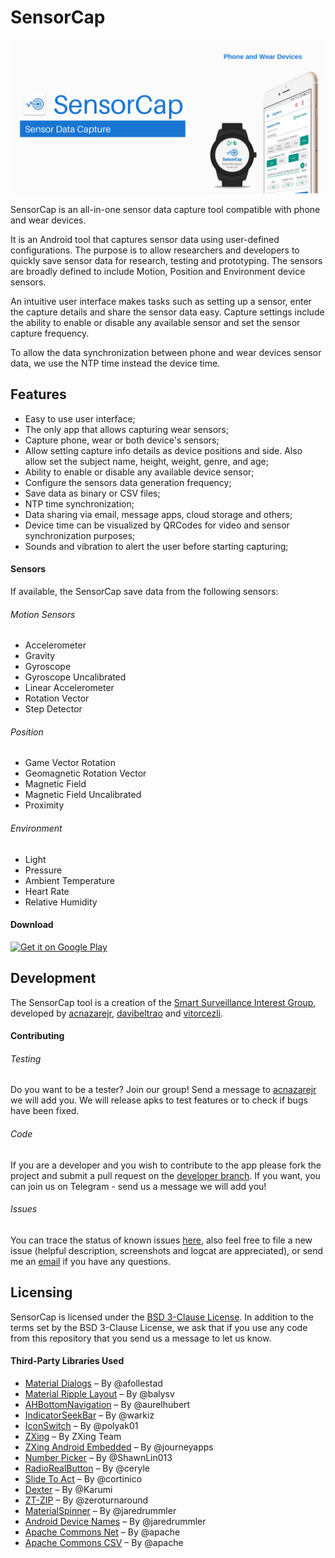 # SensorCap

![AnExplorer](media/promo.png)

SensorCap is an all-in-one sensor data capture tool compatible with phone and wear devices.

It is an Android tool that captures sensor data using user-defined configurations. The purpose is to allow researchers and developers to quickly save sensor data for research, testing and prototyping. The sensors are broadly defined to include Motion, Position and Environment device sensors.

An intuitive user interface makes tasks such as setting up a sensor, enter the capture details and share the sensor data easy. Capture settings include the ability to enable or disable any available sensor and set the sensor capture frequency.

To allow the data synchronization between phone and wear devices sensor data, we use the NTP time instead the device time.

## Features

* Easy to use user interface;
* The only app that allows capturing wear sensors;
* Capture phone, wear or both device's sensors;
* Allow setting capture info details as device positions and side. Also allow set the subject name, height, weight, genre, and age;
* Ability to enable or disable any available device sensor;
* Configure the sensors data generation frequency;
* Save data as binary or CSV files;
* NTP time synchronization;
* Data sharing via email, message apps, cloud storage and others;
* Device time can be visualized by QRCodes for video and sensor synchronization purposes;
* Sounds and vibration to alert the user before starting capturing;

#### Sensors

If available, the SensorCap save data from the following sensors:

###### Motion Sensors

* Accelerometer
* Gravity
* Gyroscope
* Gyroscope Uncalibrated
* Linear Accelerometer
* Rotation Vector
* Step Detector

###### Position

* Game Vector Rotation
* Geomagnetic Rotation Vector
* Magnetic Field
* Magnetic Field Uncalibrated
* Proximity

###### Environment

* Light
* Pressure
* Ambient Temperature
* Heart Rate
* Relative Humidity

#### Download

[<img alt="Get it on Google Play" height="80" src="https://play.google.com/intl/en_us/badges/images/generic/en_badge_web_generic.png">](https://play.google.com/store/apps/details?id=br.ufmg.dcc.ssig.sensorcap)

## Development

The SensorCap tool is a creation of the [Smart Surveillance Interest Group](http://www.ssig.dcc.ufmg.br), developed by [acnazarejr](https://github.com/acnazarejr), [davibeltrao](https://github.com/davibeltrao) and [vitorcezli](https://github.com/vitorcezli).

#### Contributing

###### Testing

Do you want to be a tester? Join our group! Send a message to [acnazarejr](acnazarejr@gmail.com) we will add you.
We will release apks to test features or to check if bugs have been fixed.

###### Code
If you are a developer and you wish to contribute to the app please fork the project
and submit a pull request on the [developer branch](https://github.com/acnazarejr/sensorcap/tree/developer).
If you want, you can join us on Telegram - send us a message we will add you!

###### Issues
You can trace the status of known issues [here](https://github.com/acnazarejr/sensorcap/issues),
also feel free to file a new issue (helpful description, screenshots and logcat are appreciated), or send me an [email](mailto:acnazarejr@gmail.com) if you have any questions.


## Licensing
SensorCap is licensed under the [BSD 3-Clause License](https://github.com/acnazarejr/sensorcap/blob/developer/LICENSE).
In addition to the terms set by the BSD 3-Clause License, we ask that if you use any code from this repository that you send us a message to let us know.

#### Third-Party Libraries Used

* [Material Dialogs](https://github.com/afollestad/material-dialogs) – By @afollestad
* [Material Ripple Layout](https://github.com/balysv/material-ripple) – By @balysv
* [AHBottomNavigation](https://github.com/aurelhubert/ahbottomnavigation) – By @aurelhubert
* [IndicatorSeekBar](https://github.com/warkiz/IndicatorSeekBar) – By @warkiz
* [IconSwitch](https://github.com/polyak01/IconSwitch) – By @polyak01
* [ZXing](https://github.com/zxing/zxing) – By ZXing Team
* [ZXing Android Embedded](https://github.com/journeyapps/zxing-android-embedded) – By @journeyapps
* [Number Picker](https://github.com/ShawnLin013/NumberPicker) – By @ShawnLin013
* [RadioRealButton](https://github.com/ceryle/RadioRealButton) – By @ceryle
* [Slide To Act](https://github.com/cortinico/slidetoact) – By @cortinico
* [Dexter](https://github.com/Karumi/Dexter) – By @Karumi
* [ZT-ZIP](https://github.com/zeroturnaround/zt-zip) – By @zeroturnaround
* [MaterialSpinner](https://github.com/jaredrummler/MaterialSpinner) – By @jaredrummler
* [Android Device Names](https://github.com/jaredrummler/AndroidDeviceNames) – By @jaredrummler
* [Apache Commons Net](https://github.com/apache/commons-net) – By @apache
* [Apache Commons CSV](https://github.com/apache/commons-csv) – By @apache